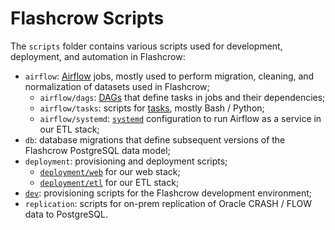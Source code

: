 # Flashcrow Scripts

The `scripts` folder contains various scripts used for development, deployment, and automation in Flashcrow:

- `airflow`: [Airflow](https://airflow.apache.org/) jobs, mostly used to perform migration, cleaning, and normalization of datasets used in Flashcrow;
  - `airflow/dags`: [DAGs](https://airflow.apache.org/concepts.html#dags) that define tasks in jobs and their dependencies;
  - `airflow/tasks`: scripts for [tasks](https://airflow.apache.org/concepts.html#tasks), mostly Bash / Python;
  - `airflow/systemd`: [`systemd`](https://en.wikipedia.org/wiki/Systemd) configuration to run Airflow as a service in our ETL stack;
- `db`: database migrations that define subsequent versions of the Flashcrow PostgreSQL data model;
- `deployment`: provisioning and deployment scripts;
  - [`deployment/web`](deployment/web/README.md) for our web stack;
  - [`deployment/etl`](deployment/etl/README.md) for our ETL stack;
- [`dev`](dev/README.md): provisioning scripts for the Flashcrow development environment;
- `replication`: scripts for on-prem replication of Oracle CRASH / FLOW data to PostgreSQL.
